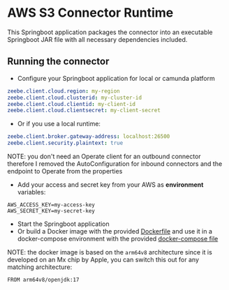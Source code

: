 # AWS S3 Connector Runtime

This Springboot application packages the connector into an executable Springboot JAR file with all necessary dependencies
included.

## Running the connector

- Configure your Springboot application for local or camunda platform

```yaml
zeebe.client.cloud.region: my-region
zeebe.client.cloud.clusterid: my-cluster-id
zeebe.client.cloud.clientid: my-client-id
zeebe.client.cloud.clientsecret: my-client-secret
```

- Or if you use a local runtime:

```yaml
zeebe.client.broker.gateway-address: localhost:26500
zeebe.client.security.plaintext: true
```

NOTE: you don't need an Operate client for an outbound connector therefore I removed the AutoConfiguration for inbound
connectors and the endpoint to Operate from the properties

- Add your access and secret key from your AWS as **environment** variables:

```
AWS_ACCESS_KEY=my-access-key
AWS_SECRET_KEY=my-secret-key
```

- Start the Springboot application
- Or build a Docker image with the provided [Dockerfile](../docker/Dockerfile) and use it in a docker-compose environment
with the provided [docker-compose file](../docker/docker-compose.yaml)

NOTE: the docker image is based on the `arm64v8` architecture since it is developed on an Mx chip by Apple, you can switch this out 
for any matching architecture:

```
FROM arm64v8/openjdk:17
```